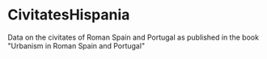 # CivitatesHispania
Data on the civitates of Roman Spain and Portugal as published in the book "Urbanism in Roman Spain and Portugal" 
